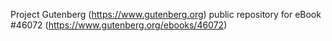Project Gutenberg (https://www.gutenberg.org) public repository for eBook #46072 (https://www.gutenberg.org/ebooks/46072)
